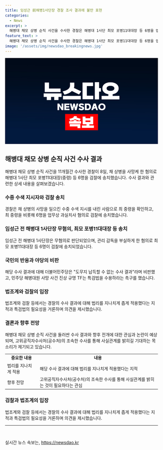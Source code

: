 ```yaml
---
title: 임성근 前해병1사단장 경찰 조사 결과에 불만 표현
categories:
  - News
excerpt: >
  해병대 채모 상병 순직 사건을 수사한 경찰은 해병대 1사단 최모 포병11대대장 등 6명을 업무상 과실치사 혐의로 검찰에 송치했다. 수중 수색을 지시한 최 중령에게 채 상병의 사망 책임이 있다는 결론을 이끌었으며, 임 전 해병대 1사단장은 무혐의로 판단됐다. 불송치 결정에 대한 비판과 법조계의 지적이 있었지만, 경찰은 직권남용을 부인하고 부하들의 오해를 강조했다. 또한, 공수처가 관련된 변호사 A 씨를 조사 중이며, 이에 대한 의혹이 제기되고 있다. (요약문)
feature_text: >
  해병대 채모 상병 순직 사건을 수사한 경찰은 해병대 1사단 최모 포병11대대장 등 6명을 업무상 과실치사 혐의로 검찰에 송치했다. 수중 수색을 지시한 최 중령에게 채 상병의 사망 책임이 있다는 결론을 이끌었으며, 임 전 해병대 1사단장은 무혐의로 판단됐다. 불송치 결정에 대한 비판과 법조계의 지적이 있었지만, 경찰은 직권남용을 부인하고 부하들의 오해를 강조했다. 또한, 공수처가 관련된 변호사 A 씨를 조사 중이며, 이에 대한 의혹이 제기되고 있다. (요약문)
image: '/assets/img/newsdao_breakingnews.jpg'
---
```


<p><img src="/assets/img/newsdao_breakingnews.jpg" alt="bookingtag 속보" /></p>

<h2 data-ke-size="size26">해병대 채모 상병 순직 사건 수사 결과</h2>

<p data-ke-size="size16">해병대 채모 상병 순직 사건을 11개월간 수사한 경찰이 8일, 채 상병을 사망케 한 혐의로 해병대 1사단 최모 포병11대대장(중령) 등 6명을 검찰에 송치했습니다. 수사 결과와 관련한 상세 내용을 살펴보겠습니다.</p>

<h3><b>수중 수색 지시자와 검찰 송치</b></h3>

<p data-ke-size="size16">경찰은 채 상병의 사망을 일으킨 수중 수색 지시를 내린 사람으로 최 중령을 확인하고, 최 중령을 비롯해 6명을 업무상 과실치사 혐의로 검찰에 송치했습니다.</p>

<h3><b>임성근 전 해병대 1사단장 무혐의, 최모 포병11대대장 등 송치</b></h3>

<p data-ke-size="size16">임성근 전 해병대 1사단장은 무혐의로 판단되었으며, 관리 감독을 부실하게 한 혐의로 최모 포병11대대장 등 6명이 검찰에 송치되었습니다.</p>

<h3><b>국민의 반응과 야당의 비판</b></h3>

<p data-ke-size="size16">해당 수사 결과에 대해 더불어민주당은 "도무지 납득할 수 없는 수사 결과"라며 비판했고, 민주당 해병대원 사망 사건 진상 규명 TF는 특검법을 수용하라는 촉구를 했습니다.</p>

<h3><b>법조계와 검찰의 입장</b></h3>

<p data-ke-size="size16">법조계와 검찰 등에서는 경찰의 수사 결과에 대해 법리를 지나치게 좁게 적용했다는 지적과 특검법의 필요성을 거론하며 의견을 제시했습니다.</p>

<h3><b>결론과 향후 전망</b></h3>

<p data-ke-size="size16">해병대 채모 상병 순직 사건을 둘러싼 수사 결과와 향후 전개에 대한 관심과 논란이 예상되며, 고위공직자수사처(공수처)의 조속한 수사를 통해 사실관계를 밝히길 기대하는 목소리가 제기되고 있습니다.</p>

<table>
    <tbody>
        <tr>
            <td style="text-align: center; height: 17px;"><b>중요한 내용</b></td>
            <td style="text-align: center; height: 17px;"><b>내용</b></td>
        </tr>
        <tr>
            <td style="text-align: left; height: 17px;">법리를 지나치게 적용</td>
            <td style="text-align: left; height: 17px;">해당 수사 결과에 대해 법리를 지나치게 적용했다는 지적</td>
        </tr>
        <tr>
            <td style="text-align: left; height: 17px;">향후 전망</td>
            <td style="text-align: left; height: 17px;">고위공직자수사처(공수처)의 조속한 수사를 통해 사실관계를 밝히는 것이 필요하다는 관심</td>
        </tr>
    </tbody>
</table>

<h3><b>검찰과 법조계의 입장</b></h3>

<p data-ke-size="size16">법조계와 검찰 등에서는 경찰의 수사 결과에 대해 법리를 지나치게 좁게 적용했다는 지적과 특검법의 필요성을 거론하며 의견을 제시했습니다.</p>

<hr>

<p data-ke-size="size16">&nbsp;</p>
실시간 뉴스 속보는, <a href="https://newsdao.kr" rel="dofollow">https://newsdao.kr</a>


